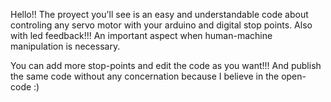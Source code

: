 Hello!!
The proyect you'll see is an easy and understandable code about 
controling any servo motor with your arduino and digital stop points.
Also with led feedback!!! An important aspect when human-machine 
manipulation is necessary.

You can add more stop-points and edit the code as you want!!!
And publish the same code without any concernation because
I believe in the open-code :)
